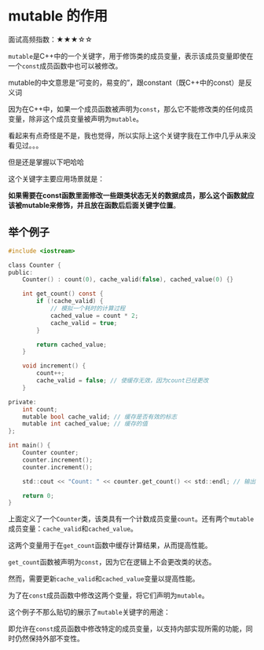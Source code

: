 # mutable 的作用

面试高频指数：★★★☆☆

`mutable`是C++中的一个关键字，用于修饰类的成员变量，表示该成员变量即使在一个`const`成员函数中也可以被修改。

mutable的中文意思是“可变的，易变的”，跟constant（既C++中的const）是反义词

因为在C++中，如果一个成员函数被声明为`const`，那么它不能修改类的任何成员变量，除非这个成员变量被声明为`mutable`。

看起来有点奇怪是不是，我也觉得，所以实际上这个关键字我在工作中几乎从来没看见过。。。

但是还是掌握以下吧哈哈

这个关键字主要应用场景就是：

**如果需要在const函数里面修改一些跟类状态无关的数据成员，那么这个函数就应该被mutable来修饰，并且放在函数后后面关键字位置**。

## 举个例子

```c
#include <iostream>

class Counter {
public:
    Counter() : count(0), cache_valid(false), cached_value(0) {}

    int get_count() const {
        if (!cache_valid) {
            // 模拟一个耗时的计算过程
            cached_value = count * 2;
            cache_valid = true;
        }

        return cached_value;
    }

    void increment() {
        count++;
        cache_valid = false; // 使缓存无效，因为count已经更改
    }

private:
    int count;
    mutable bool cache_valid; // 缓存是否有效的标志
    mutable int cached_value; // 缓存的值
};

int main() {
    Counter counter;
    counter.increment();
    counter.increment();

    std::cout << "Count: " << counter.get_count() << std::endl; // 输出 4

    return 0;
}
```

上面定义了一个`Counter`类，该类具有一个计数成员变量`count`。还有两个`mutable`成员变量：`cache_valid`和`cached_value`。

这两个变量用于在`get_count`函数中缓存计算结果，从而提高性能。

`get_count`函数被声明为`const`，因为它在逻辑上不会更改类的状态。

然而，需要更新`cache_valid`和`cached_value`变量以提高性能。

为了在`const`成员函数中修改这两个变量，将它们声明为`mutable`。

这个例子不那么贴切的展示了`mutable`关键字的用途：

即允许在`const`成员函数中修改特定的成员变量，以支持内部实现所需的功能，同时仍然保持外部不变性。